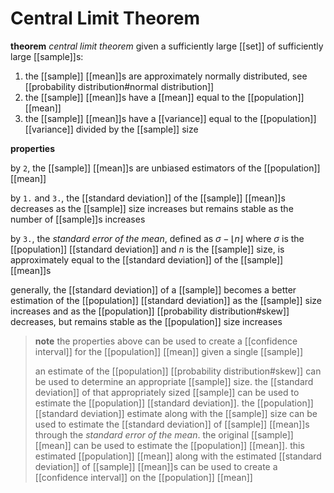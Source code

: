 # Central Limit Theorem

**theorem** _central limit theorem_ given a sufficiently large [[set]] of sufficiently large [[sample]]s:

1. the [[sample]] [[mean]]s are approximately normally distributed, see [[probability distribution#normal distribution]]
2. the [[sample]] [[mean]]s have a [[mean]] equal to the [[population]] [[mean]]
3. the [[sample]] [[mean]]s have a [[variance]] equal to the [[population]] [[variance]] divided by the [[sample]] size

**properties**

by `2`, the [[sample]] [[mean]]s are unbiased estimators of the [[population]] [[mean]]

by `1.` and `3.`, the [[standard deviation]] of the [[sample]] [[mean]]s decreases as the [[sample]] size increases but remains stable as the number of [[sample]]s increases

by `3.`, the _standard error of the mean_, defined as $\sigma - \lfloor n \rfloor$ where $\sigma$ is the [[population]] [[standard deviation]] and $n$ is the [[sample]] size, is approximately equal to the [[standard deviation]] of the [[sample]] [[mean]]s

generally, the [[standard deviation]] of a [[sample]] becomes a better estimation of the [[population]] [[standard deviation]] as the [[sample]] size increases and as the [[population]] [[probability distribution#skew]] decreases, but remains stable as the [[population]] size increases

> **note** the properties above can be used to create a [[confidence interval]] for the [[population]] [[mean]] given a single [[sample]]
>
> an estimate of the [[population]] [[probability distribution#skew]] can be used to determine an appropriate [[sample]] size. the [[standard deviation]] of that appropriately sized [[sample]] can be used to estimate the [[population]] [[standard deviation]]. the [[population]] [[standard deviation]] estimate along with the [[sample]] size can be used to estimate the [[standard deviation]] of [[sample]] [[mean]]s through the _standard error of the mean_. the original [[sample]] [[mean]] can be used to estimate the [[population]] [[mean]]. this estimated [[population]] [[mean]] along with the estimated [[standard deviation]] of [[sample]] [[mean]]s can be used to create a [[confidence interval]] on the [[population]] [[mean]]
